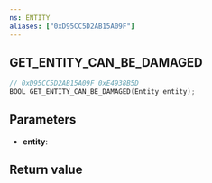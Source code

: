 ```yaml
---
ns: ENTITY
aliases: ["0xD95CC5D2AB15A09F"]
---
```

## GET_ENTITY_CAN_BE_DAMAGED

```c
// 0xD95CC5D2AB15A09F 0xE4938B5D
BOOL GET_ENTITY_CAN_BE_DAMAGED(Entity entity);
```


## Parameters
* **entity**: 

## Return value
